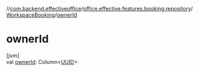 //[com.backend.effectiveoffice](../../../index.md)/[office.effective.features.booking.repository](../index.md)/[WorkspaceBooking](index.md)/[ownerId](owner-id.md)

# ownerId

[jvm]\
val [ownerId](owner-id.md): Column&lt;[UUID](https://docs.oracle.com/javase/8/docs/api/java/util/UUID.html)&gt;
